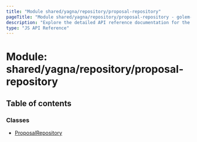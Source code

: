 ```yaml
---
title: "Module shared/yagna/repository/proposal-repository"
pageTitle: "Module shared/yagna/repository/proposal-repository - golem-js API Reference"
description: "Explore the detailed API reference documentation for the Module shared/yagna/repository/proposal-repository within the golem-js SDK for the Golem Network."
type: "JS API Reference"
---
```

# Module: shared/yagna/repository/proposal-repository

## Table of contents

### Classes

- [ProposalRepository](../classes/shared_yagna_repository_proposal_repository.ProposalRepository)
